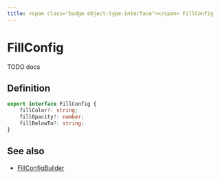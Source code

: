 ```yaml
---
title: <span class="badge object-type-interface"></span> FillConfig
---
```

# <span class="badge object-type-interface"></span> FillConfig

TODO docs

## Definition

```typescript
export interface FillConfig {
	fillColor?: string;
	fillOpacity?: number;
	fillBelowTo?: string;
}

```
## See also

 * <span class="badge builder"></span> [FillConfigBuilder](./builder-FillConfigBuilder.md)
